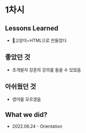 # 1차시

## Lessons Learned
-  💙고양이~HTML으로 만들었다

## 좋았던 것
- 초개발자 강훈의 강의를 들을 수 있었음

## 아쉬웠던 것
- 영어를 모르겠음

## What we did?
- 2022.06.24 - Orientation
